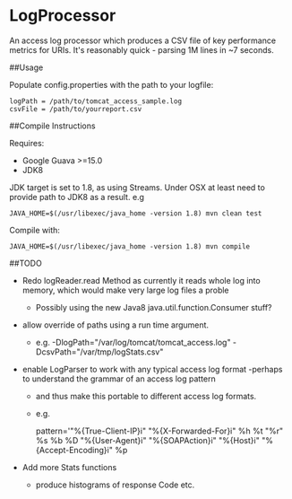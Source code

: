 LogProcessor
============

An access log processor which produces a CSV file of key performance metrics for URIs.
It's reasonably quick - parsing 1M lines in ~7 seconds.



##Usage

Populate config.properties with the path to your logfile:

    logPath = /path/to/tomcat_access_sample.log
    csvFile = /path/to/yourreport.csv


##Compile Instructions

Requires:
* Google Guava >=15.0
* JDK8

JDK target is set to 1.8, as using Streams.
Under OSX at least need to provide path to JDK8 as a result.
e.g

    JAVA_HOME=$(/usr/libexec/java_home -version 1.8) mvn clean test

Compile with:

    JAVA_HOME=$(/usr/libexec/java_home -version 1.8) mvn compile



##TODO
* Redo logReader.read Method as currently it reads whole log into memory, which would make very large log files a proble
    * Possibly using the new Java8 java.util.function.Consumer stuff?
* allow override of paths using a run time argument.
    * e.g. -DlogPath="/var/log/tomcat/tomcat_access.log" -DcsvPath="/var/tmp/logStats.csv"
* enable LogParser to work with any typical access log format -perhaps to understand the grammar of an access log pattern
    * and thus make this portable to different access log formats.
    * e.g.

        pattern='"%{True-Client-IP}i" "%{X-Forwarded-For}i" %h %t "%r" %s %b %D "%{User-Agent}i" "%{SOAPAction}i" "%{Host}i" "%{Accept-Encoding}i" %p

* Add more Stats functions
    * produce histograms of response Code etc.
